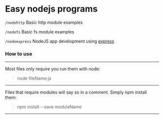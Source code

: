 # Easy nodejs programs



`/nodehttp` Basic http module examples

`/nodefs` Basic fs module examples

`/nodeexpress` NodeJS app development using [express](http://expressjs.com/)

### How to use
--------
Most files only require you run them with node:
> node fileName.js

---
Files that require modules will say so in a comment. Simply npm install them:
> npm install --save moduleName

----
